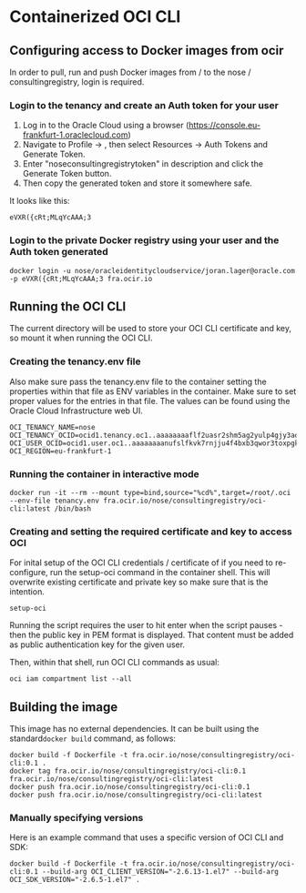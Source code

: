 # Containerized OCI CLI

## Configuring access to Docker images from ocir
In order to pull, run and push Docker images from / to the nose / consultingregistry, login is required.

### Login to the tenancy and create an Auth token for your user

1. Log in to the Oracle Cloud using a browser (https://console.eu-frankfurt-1.oraclecloud.com)
2. Navigate to Profile -> <user>, then select Resources -> Auth Tokens and Generate Token.
3. Enter "noseconsultingregistrytoken" in description and click the Generate Token button.
4. Then copy the generated token and store it somewhere safe.

It looks like this:
```
eVXR({cRt;MLqYcAAA;3
```

### Login to the private Docker registry using your user and the Auth token generated
```
docker login -u nose/oracleidentitycloudservice/joran.lager@oracle.com -p eVXR({cRt;MLqYcAAA;3 fra.ocir.io
```

## Running the OCI CLI

The current directory will be used to store your OCI CLI certificate and key, so mount it when running the OCI CLI.

### Creating the tenancy.env file
Also make sure pass the tenancy.env file to the container setting the properties within that file as ENV variables in the container.
Make sure to set proper values for the entries in that file.
The values can be found using the Oracle Cloud Infrastructure web UI.

```
OCI_TENANCY_NAME=nose
OCI_TENANCY_OCID=ocid1.tenancy.oc1..aaaaaaaaflf2uasr2shm5ag2yulp4gjy3aoqvwvvbcmvuk52fndnkps3byra
OCI_USER_OCID=ocid1.user.oc1..aaaaaaaanufslfkvk7rnjju4f4bxb3qwor3toxpgkzev6uupomqwgjxpxhda
OCI_REGION=eu-frankfurt-1
```

### Running the container in interactive mode
```
docker run -it --rm --mount type=bind,source="%cd%",target=/root/.oci --env-file tenancy.env fra.ocir.io/nose/consultingregistry/oci-cli:latest /bin/bash
```

### Creating and setting the required certificate and key to access OCI
For inital setup of the OCI CLI credentials / certificate of if you need to re-configure, run the setup-oci command in the container shell.
This will overwrite existing certificate and private key so make sure that is the intention.
```
setup-oci
```
Running the script requires the user to hit enter when the script pauses - then the public key in PEM format is displayed.
That content must be added as public authentication key for the given user.

Then, within that shell, run OCI CLI commands as usual:
```
oci iam compartment list --all
```

## Building the image

This image has no external dependencies. It can be built using the standard`docker build` command, as follows: 

```
docker build -f Dockerfile -t fra.ocir.io/nose/consultingregistry/oci-cli:0.1 .
docker tag fra.ocir.io/nose/consultingregistry/oci-cli:0.1 fra.ocir.io/nose/consultingregistry/oci-cli:latest
docker push fra.ocir.io/nose/consultingregistry/oci-cli:0.1
docker push fra.ocir.io/nose/consultingregistry/oci-cli:latest
```

### Manually specifying versions

Here is an example command that uses a specific version of OCI CLI and SDK:

```
docker build -f Dockerfile -t fra.ocir.io/nose/consultingregistry/oci-cli:0.1 --build-arg OCI_CLIENT_VERSION="-2.6.13-1.el7" --build-arg OCI_SDK_VERSION="-2.6.5-1.el7" .
```

